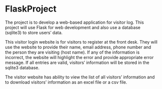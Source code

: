 # FlaskProject
The project is to develop a web-based application for visitor log. This project will use Flask for web development and also use a database (sqlite3) to store users’ data.

This visitor login website is for visitors to register at the front desk.  They will use the website to provide their name, email address, phone number and the person they are visiting (host name). If any of the information is incorrect, the website will highlight the error and provide appropriate error message. If all entries are valid, visitors’ information will be stored in the sqlite3 database.

The visitor website has ability to view the list of all visitors’ information and to download visitors’ information as an excel file or a csv file. 

